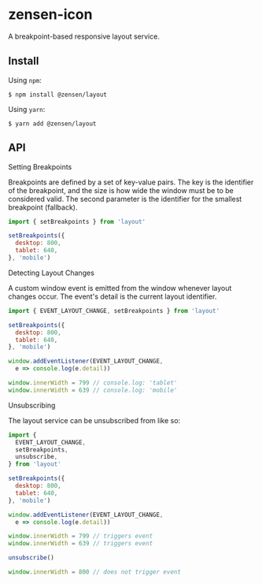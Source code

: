 # zensen-icon

A breakpoint-based responsive layout service.

## Install

Using `npm`:

```
$ npm install @zensen/layout
```

Using `yarn`:

```
$ yarn add @zensen/layout
```

## API

Setting Breakpoints

Breakpoints are defined by a set of key-value pairs. The key is the identifier of the breakpoint, and the size is how wide the window must be to be considered valid. The second parameter is the identifier for the smallest breakpoint (fallback).

```js
import { setBreakpoints } from 'layout'

setBreakpoints({
  desktop: 800,
  tablet: 640,
}, 'mobile')
```

Detecting Layout Changes

A custom window event is emitted from the window whenever layout changes occur. The event's detail is the current layout identifier.

```js
import { EVENT_LAYOUT_CHANGE, setBreakpoints } from 'layout'

setBreakpoints({
  desktop: 800,
  tablet: 640,
}, 'mobile')

window.addEventListener(EVENT_LAYOUT_CHANGE,
  e => console.log(e.detail))

window.innerWidth = 799 // console.log: 'tablet'
window.innerWidth = 639 // console.log: 'mobile'
```

Unsubscribing

The layout service can be unsubscribed from like so:

```js
import {
  EVENT_LAYOUT_CHANGE,
  setBreakpoints,
  unsubscribe,
} from 'layout'

setBreakpoints({
  desktop: 800,
  tablet: 640,
}, 'mobile')

window.addEventListener(EVENT_LAYOUT_CHANGE,
  e => console.log(e.detail))

window.innerWidth = 799 // triggers event
window.innerWidth = 639 // triggers event

unsubscribe()

window.innerWidth = 800 // does not trigger event

```
